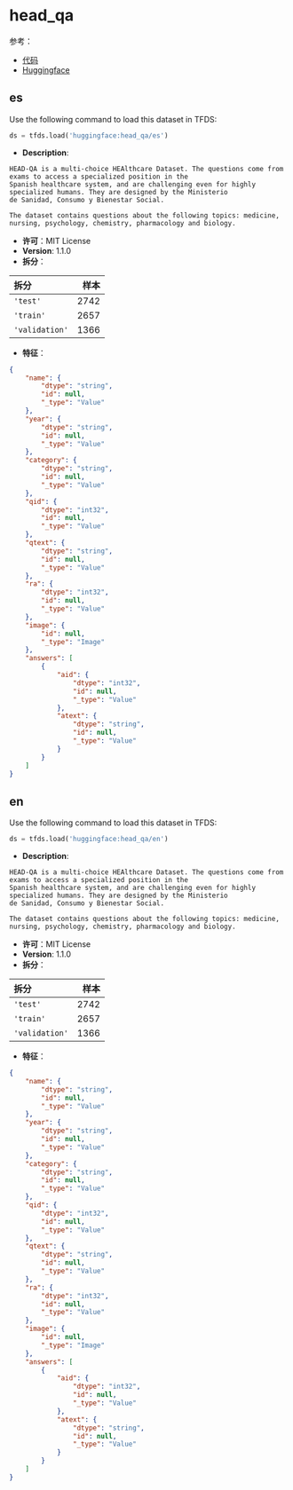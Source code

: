 # head_qa

参考：

- [代码](https://github.com/huggingface/datasets/blob/master/datasets/head_qa)
- [Huggingface](https://huggingface.co/datasets/head_qa)

## es

Use the following command to load this dataset in TFDS:

```python
ds = tfds.load('huggingface:head_qa/es')
```

- **Description**:

```
HEAD-QA is a multi-choice HEAlthcare Dataset. The questions come from exams to access a specialized position in the
Spanish healthcare system, and are challenging even for highly specialized humans. They are designed by the Ministerio
de Sanidad, Consumo y Bienestar Social.

The dataset contains questions about the following topics: medicine, nursing, psychology, chemistry, pharmacology and biology.
```

- **许可**：MIT License
- **Version**: 1.1.0
- **拆分**：

拆分 | 样本
:-- | --:
`'test'` | 2742
`'train'` | 2657
`'validation'` | 1366

- **特征**：

```json
{
    "name": {
        "dtype": "string",
        "id": null,
        "_type": "Value"
    },
    "year": {
        "dtype": "string",
        "id": null,
        "_type": "Value"
    },
    "category": {
        "dtype": "string",
        "id": null,
        "_type": "Value"
    },
    "qid": {
        "dtype": "int32",
        "id": null,
        "_type": "Value"
    },
    "qtext": {
        "dtype": "string",
        "id": null,
        "_type": "Value"
    },
    "ra": {
        "dtype": "int32",
        "id": null,
        "_type": "Value"
    },
    "image": {
        "id": null,
        "_type": "Image"
    },
    "answers": [
        {
            "aid": {
                "dtype": "int32",
                "id": null,
                "_type": "Value"
            },
            "atext": {
                "dtype": "string",
                "id": null,
                "_type": "Value"
            }
        }
    ]
}
```

## en

Use the following command to load this dataset in TFDS:

```python
ds = tfds.load('huggingface:head_qa/en')
```

- **Description**:

```
HEAD-QA is a multi-choice HEAlthcare Dataset. The questions come from exams to access a specialized position in the
Spanish healthcare system, and are challenging even for highly specialized humans. They are designed by the Ministerio
de Sanidad, Consumo y Bienestar Social.

The dataset contains questions about the following topics: medicine, nursing, psychology, chemistry, pharmacology and biology.
```

- **许可**：MIT License
- **Version**: 1.1.0
- **拆分**：

拆分 | 样本
:-- | --:
`'test'` | 2742
`'train'` | 2657
`'validation'` | 1366

- **特征**：

```json
{
    "name": {
        "dtype": "string",
        "id": null,
        "_type": "Value"
    },
    "year": {
        "dtype": "string",
        "id": null,
        "_type": "Value"
    },
    "category": {
        "dtype": "string",
        "id": null,
        "_type": "Value"
    },
    "qid": {
        "dtype": "int32",
        "id": null,
        "_type": "Value"
    },
    "qtext": {
        "dtype": "string",
        "id": null,
        "_type": "Value"
    },
    "ra": {
        "dtype": "int32",
        "id": null,
        "_type": "Value"
    },
    "image": {
        "id": null,
        "_type": "Image"
    },
    "answers": [
        {
            "aid": {
                "dtype": "int32",
                "id": null,
                "_type": "Value"
            },
            "atext": {
                "dtype": "string",
                "id": null,
                "_type": "Value"
            }
        }
    ]
}
```
